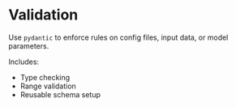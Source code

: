 # Validation

Use `pydantic` to enforce rules on config files, input data, or model parameters.

Includes:
- Type checking
- Range validation
- Reusable schema setup
